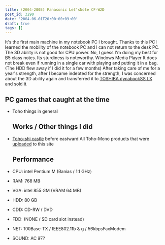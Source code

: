 ```yaml
---
title: (2004-2005) Panasonic Let'sNote CF-W2D
post_id: 3290
date: '2004-06-01T20:00:00+09:00'
draft: true
tags: []
---
```


It's the first main machine in my notebook PC I brought. Thanks to this PC I learned the mobility of the notebook PC and I can not return to the desk PC. The 3D ability is not good for CPU power. No, I guess I'm doing my best for B5 class notes. Its sturdiness is noteworthy. Windows Media Player It does not break even if running in a single car with playing and putting it in a bag. (The HDD flew away if I did it for a few months) After taking care of me for a year's strength, after I became indebted for the strength, I was concerned about the 3D ability again and transferred it to [TOSHIBA dynabookSS LX](https://danmaq.com/dynabook-sslx190) and sold it.

## PC games that caught at the time

*   Toho things in general
    
    ## Works / Other things I did
    
*   [Toho-shi castle](https://danmaq.com/!/thA/) before eastward All Toho-Mono products that were [uploaded](https://danmaq.com/!/thA/) to this site
    
    ## Performance
    
*   CPU: intel Pentium M (Banias / 1.1 GHz)
    
*   RAM: 768 MB
*   VGA: intel 855 GM (VRAM 64 MB)
*   HDD: 80 GB
*   CDD: CD-RW / DVD
*   FDD: (NONE / SD card slot instead)
*   NET: 100Base-TX / IEEE802.11b & g / 56kbpsFaxModem
*   SOUND: AC 97?
